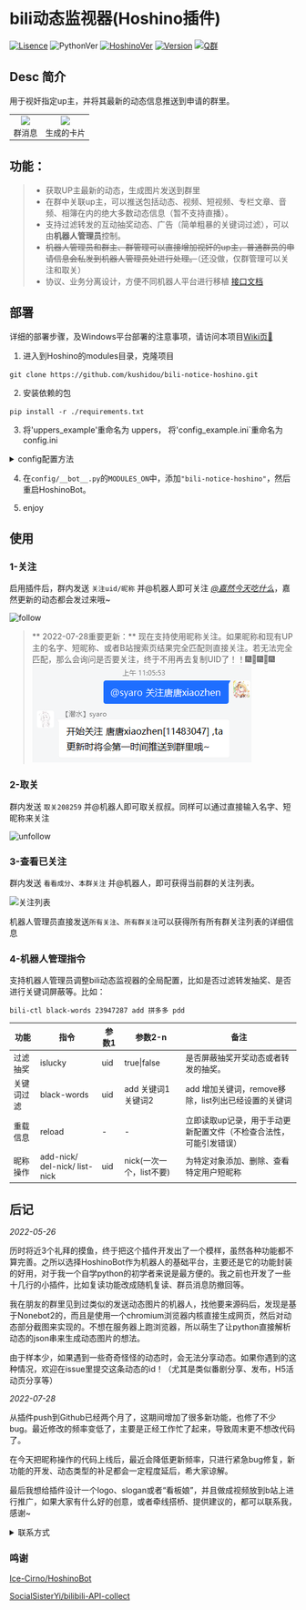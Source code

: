 # bili动态监视器(Hoshino插件)

[![Lisence](https://img.shields.io/github/license/kushidou/bili-notice-hoshino)]((LICENSE))
![PythonVer](https://img.shields.io/badge/python-3.8+-blue)
[![HoshinoVer](https://img.shields.io/badge/Hoshino-v2.0.0%2B-green)](https://github.com/Ice-Cirno/HoshinoBot)
[![Version](https://img.shields.io/badge/Beta-v0.b.5.1x-lightgrey)](https://github.com/kushidou/bili-notice-hoshino)
[![Q群](https://img.shields.io/badge/QQ%E7%BE%A4-655742099-yellow)](https://jq.qq.com/?_wv=1027&k=CXGsKj1P)

## Desc 简介

用于视奸指定up主，并将其最新的动态信息推送到申请的群里。

<table rules="none" align="center">
	<tr>
		<td>
			<center>
				<img src="./res/pic_markdown/效果图.png" width="100%" />
				<br/>
				<font>群消息</font>
			</center>
		</td>
		<td>
			<center>
				<img src="./res/pic_markdown/生成图.png" width="80%" />
				<br/>
				<font>生成的卡片</font>
			</center>
		</td>
	</tr>
</table>


## 功能：

> - 获取UP主最新的动态，生成图片发送到群里
> - 在群中关联up主，可以推送包括动态、视频、短视频、专栏文章、音频、相簿在内的绝大多数动态信息（暂不支持直播）。
> - 支持过滤转发的互动抽奖动态、广告（简单粗暴的关键词过滤），可以由**机器人管理员**控制。
> - ~~机器人管理员和群主、群管理可以直接增加视奸的up主，普通群员的申请信息会私发到机器人管理员处进行处理。~~（还没做，仅群管理可以关注和取关）
> - 协议、业务分离设计，方便不同机器人平台进行移植 [接口文档](./api.md)


## 部署

详细的部署步骤，及Windows平台部署的注意事项，请访问本项目[Wiki页📕](https://github.com/kushidou/bili-notice-hoshino/wiki/%E9%83%A8%E7%BD%B2%E6%8F%92%E4%BB%B6)

1. 进入到Hoshino的modules目录，克隆项目

`git clone https://github.com/kushidou/bili-notice-hoshino.git`

2. 安装依赖的包

`pip install -r ./requirements.txt `

3. 将'uppers_example'重命名为 uppers， 将'config_example.ini`重命名为 config.ini

<details>
  <summary>config配置方法</summary>
<a herf="https://github.com/kushidou/bili-notice-hoshino/wiki/config%E9%85%8D%E7%BD%AE">config配置-wiki</a>
</details>


4. 在`config/__bot__.py`的`MODULES_ON`中，添加`"bili-notice-hoshino"`，然后重启HoshinoBot。

5. enjoy

## 使用

### 1-关注

启用插件后，群内发送  `关注uid/昵称`  并@机器人即可关注 _[@嘉然今天吃什么](https://space.bilibili.com/672328094)_，嘉然更新的动态都会发过来哦~

![follow](./res/pic_markdown/dynamic_follow.png)

> ** 2022-07-28重要更新：**
> 现在支持使用昵称关注。如果昵称和现有UP主的名字、短昵称、或者B站搜索页结果完全匹配则直接关注。若无法完全匹配，那么会询问是否要关注，终于不用再去复制UID了！！🎆🎇🎆🎇🎆
> ![follow_by_nick](./res/pic_markdown/follow_by_nick.png)

### 2-取关

群内发送  `取关208259`   并@机器人即可取关叔叔。同样可以通过直接输入名字、短昵称来关注

![unfollow](./res/pic_markdown/dynamic_unfollow.png)

### 3-查看已关注

群内发送 `看看成分`、`本群关注` 并@机器人，即可获得当前群的关注列表。

![关注列表](./res/pic_markdown/follow_list.png)

机器人管理员直接发送`所有关注`、`所有群关注`可以获得所有所有群关注列表的详细信息


### 4-机器人管理指令

支持机器人管理员调整bili动态监视器的全局配置，比如是否过滤转发抽奖、是否进行关键词屏蔽等。比如：

`bili-ctl black-words 23947287 add 拼多多 pdd`

|功能|指令|参数1|参数2-n|备注
|---|-----|-------|---------|---|
|过滤抽奖|islucky|uid|true\|false|是否屏蔽抽奖开奖动态或者转发的抽奖。|
|关键词过滤|black-words|uid|add 关键词1 关键词2|add 增加关键词，remove移除，list列出已经设置的关键词|
|重载信息|reload| - | - |立即读取up记录，用于手动更新配置文件（不检查合法性，可能引发错误）|
|昵称操作|add-nick/ del-nick/ list-nick| uid | nick(一次一个，list不要) | 为特定对象添加、删除、查看特定用户短昵称|

## 后记

*2022-05-26*

历时将近3个礼拜的摸鱼，终于把这个插件开发出了一个模样，虽然各种功能都不算完善。之所以选择HoshinoBot作为机器人的基础平台，主要还是它的功能封装的好用，对于我一个自学python的初学者来说是最方便的。我之前也开发了一些十几行的小插件，比如复读功能改成随机复读、群员消息防撤回等。

我在朋友的群里见到过类似的发送动态图片的机器人，找他要来源码后，发现是基于Nonebot2的，而且是使用一个chromium浏览器内核直接生成网页，然后对动态部分截图来实现的。不想在服务器上跑浏览器，所以萌生了让python直接解析动态的json串来生成动态图片的想法。

由于样本少，如果遇到一些奇奇怪怪的动态时，会无法分享动态。如果你遇到的这种情况，欢迎在issue里提交这条动态的id！（尤其是类似番剧分享、发布，H5活动页分享等）

*2022-07-28*

从插件push到Github已经两个月了，这期间增加了很多新功能，也修了不少bug。最近修改的频率变低了，主要是正经工作忙了起来，导致周末更不想改代码了。

在今天把昵称操作的代码上线后，最近会降低更新频率，只进行紧急bug修复，新功能的开发、动态类型的补足都会一定程度延后，希大家谅解。

最后我想给插件设计一个logo、slogan或者“看板娘”，并且做成视频放到b站上进行推广，如果大家有什么好的创意，或者牵线搭桥、提供建议的，都可以联系我，感谢~

<details>a
    <summary>联系方式</summary>

> 1. 邮箱 small09@qq.com
> 
> 2. QQ群 655742099
> 
> 3. B站私信 唐唐xiaozhen
>

</details>

### 鸣谢

[Ice-Cirno/HoshinoBot](https://github.com/Ice-Cirno/HoshinoBot)

[SocialSisterYi/bilibili-API-collect](https://github.com/SocialSisterYi/bilibili-API-collect)

